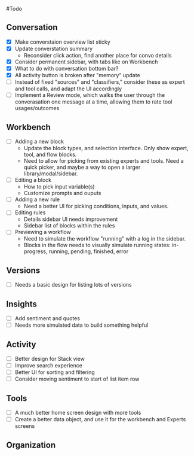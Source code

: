 #Todo

## Conversation
- [x] Make converstaion overview list sticky
- [x] Update converstation summary
    - Reconsider click action, find another place for convo details
- [x] Consider permanent sidebar, with tabs like on Workbench
- [x] What to do with conversation bottom bar?
- [x] All activity button is broken after "memory" update
- [ ] Instead of fixed "sources" and "classifiers," consider these as expert and tool calls, and adapt the UI accordingly
- [ ] Implement a Review mode, which walks the user through the converasation one message at a time, allowing them to rate tool usages/outcomes

## Workbench
- [ ] Adding a new block
    - Update the block types, and selection interface. Only show expert, tool, and flow blocks.
    - Need to allow for picking from existing experts and tools. Need a quick picker, and maybe a way to open a larger library/modal/sidebar.
- [ ] Editing a block
    - How to pick input variable(s)
    - Customize prompts and ouputs
- [ ] Adding a new rule
    - Need a better UI for picking conditions, inputs, and values.
- [ ] Editing rules
    - Details sidebar UI needs improvement
    - Sidebar list of blocks within the rules
- [ ] Previewing a workflow
    - Need to simulate the workflow "running" with a log in the sidebar.
    - Blocks in the flow needs to visually simulate running states: in-progress, running, pending, finished, error

## Versions
- [ ] Needs a basic design for listing lots of versions

## Insights
- [ ] Add sentiment and quotes
- [ ] Needs more simulated data to build something helpful

## Activity
- [ ] Better design for Stack view
- [ ] Improve search experience
- [ ] Better UI for sorting and filtering
- [ ] Consider moving sentiment to start of list item row

## Tools
- [ ] A much better home screen design with more tools
- [ ] Create a better data object, and use it for the workbench and Experts screens

## Organization